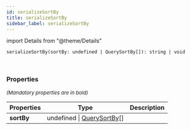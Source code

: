 ```yaml
---
id: serializeSortBy
title: serializeSortBy
sidebar_label: serializeSortBy
---
```


import Details from "@theme/Details"


```tsx
serializeSortBy(sortBy: undefined | QuerySortBy[]): string | void
```
<br/>



### Properties

<font size="2"><i>(Mandatory properties are in bold)</i></font>

| Properties | Type | Description |
| --------- | ---- | ----------- |
| **sortBy** | undefined \| [QuerySortBy](/framework-api/types/QuerySortBy.md)[] |  |


